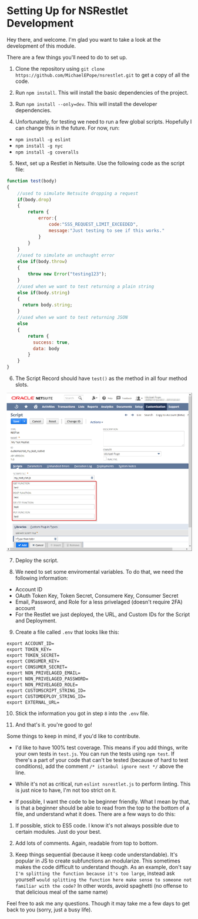 # Setting Up for NSRestlet Development

Hey there, and welcome.  I'm glad you want to take a look at the development of this module.

There are a few things you'll need to do to set up.

1.  Clone the repository using `git clone https://github.com/MichaelEPope/nsrestlet.git` to get a copy of all the code.

2.  Run `npm install`.  This will install the basic dependencies of the project.

3.  Run `npm install --only=dev`.  This will install the developer dependencies.

4.  Unfortunately, for testing we need to run a few global scripts.
Hopefully I can change this in the future.  For now, run:

* `npm install -g eslint`
* `npm install -g nyc`
* `npm install -g coveralls`

5.  Next, set up a Restlet in Netsuite.  Use the following code as the script file:

```javascript
function test(body)
{
    //used to simulate Netsuite dropping a request
    if(body.drop)
    {
        return {
            error:{
                code:"SSS_REQUEST_LIMIT_EXCEEDED",
                message:"Just testing to see if this works."
            }
        }
    }
    //used to simulate an unchaught error
    else if(body.throw)
    {
        throw new Error("testing123");
    }
    //used when we want to test returning a plain string
    else if(body.string)
    {
      return body.string;
    }
    //used when we want to test returning JSON
    else
    {
        return {
          success: true,
          data: body
        }
    }
}
```

6.  The Script Record should have `test()` as the method in all four method slots.

![alt text](./web/img/script_record_with_methods.png "Logo Title Text 1")

7.  Deploy the script.

8.  We need to set some enviromental variables.  To do that, we need the following information:

* Account ID
* OAuth Token Key, Token Secret, Consumere Key, Consumer Secret
* Email, Password, and Role for a less privelaged (doesn't require 2FA) account
* For the Restlet we just deployed, the URL, and Custom IDs for the Script and Deployment.

9.  Create a file called `.env` that looks like this:

```text
export ACCOUNT_ID=
export TOKEN_KEY=
export TOKEN_SECRET=
export CONSUMER_KEY=
export CONSUMER_SECRET=
export NON_PRIVELAGED_EMAIL=
export NON_PRIVELAGED_PASSWORD=
export NON_PRIVELAGED_ROLE=
export CUSTOMSCRIPT_STRING_ID=
export CUSTOMDEPLOY_STRING_ID=
export EXTERNAL_URL=
```

10.  Stick the information you got in step `8` into the `.env` file.

11. And that's it.  you're good to go!

Some things to keep in mind, if you'd like to contribute.

* I'd like to have 100% test coverage.
This means if you add things, write your own tests in `test.js`.
You can run the tests using `npm test`.
If there's a part of your code that can't be tested (because of hard to test conditions),
add the comment `/* istanbul ignore next */` above the line.

* While it's not as critical, run `eslint nsrestlet.js` to perform linting.
This is just nice to have, I'm not too strict on it.

* If possible, I want the code to be beginner friendly.
What I mean by that, is that a beginner should be able to read from the top to the bottom of a file, and understand what it does.
There are a few ways to do this:

1.  If possible, stick to ES5 code.  I know it's not always possible due to certain modules.
Just do your best.

2.  Add lots of comments.  Again, readable from top to bottom.

3.  Keep things sequential (because it keep code understandable).  It's popular in JS to create subfunctions an modularize.
This sometimes makes the code difficult to understand though.  As an example, don't say
`I'm splitting the function because it's too large`, instead ask yourself
`would splitting the function here make sense to someone not familiar with the code?`
In other words, avoid spaghetti (no offense to that delicious meal of the same name)

Feel free to ask me any questions.  Though it may take me a few days to get back to you
(sorry, just a busy life).